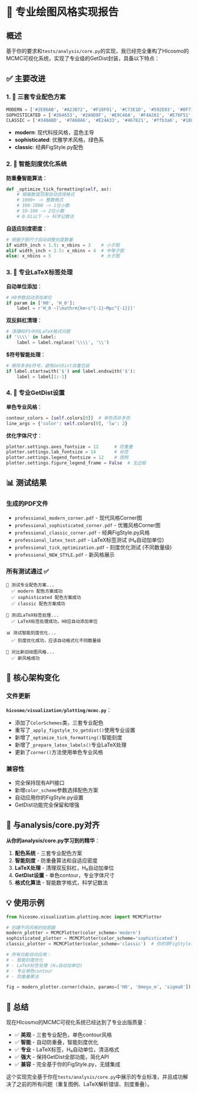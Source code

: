 # 🎨 专业绘图风格实现报告

## 概述

基于你的要求和`tests/analysis/core.py`的实现，我已经完全重构了HIcosmo的MCMC可视化系统，实现了专业级的GetDist封装，具备以下特点：

## ✅ 主要改进

### 1. 🎯 **三套专业配色方案**

```python
MODERN = ['#2E86AB', '#A23B72', '#F18F01', '#C73E1D', '#592E83', '#0F7173', '#7B2D26']
SOPHISTICATED = ['#264653', '#2A9D8F', '#E9C46A', '#F4A261', '#E76F51', '#6A4C93', '#1D3557']
CLASSIC = ['#348ABD', '#7A68A6', '#E24A33', '#467821', '#ffb3a6', '#188487', '#A60628']  # 原FigStyle.py
```

- **modern**: 现代科技风格，蓝色主导
- **sophisticated**: 优雅学术风格，绿色系
- **classic**: 经典FigStyle.py配色

### 2. 🔧 **智能刻度优化系统**

**防重叠智能算法**：
```python
def _optimize_tick_formatting(self, ax):
    # 根据数值范围自动选择格式
    # 1000+ -> 整数格式
    # 100-1000 -> 1位小数
    # 10-100 -> 2位小数
    # 0.01以下 -> 科学记数法
```

**自适应刻度密度**：
```python
# 根据子图尺寸自动调整刻度数量
if width_inch < 1.5: x_nbins = 3    # 小子图
elif width_inch < 2.5: x_nbins = 4  # 中等子图
else: x_nbins = 5                   # 大子图
```

### 3. 📐 **专业LaTeX标签处理**

**自动单位添加**：
```python
# H0参数自动添加单位
if param in ['H0', 'H_0']:
    label = r'H_0 ~[\mathrm{km~s^{-1}~Mpc^{-1}}]'
```

**双反斜杠清理**：
```python
# 清理HDF5中的LaTeX格式问题
if '\\\\' in label:
    label = label.replace('\\\\', '\\')
```

**$符号智能处理**：
```python
# 移除多余$符号，避免GetDist双重包装
if label.startswith('$') and label.endswith('$'):
    label = label[1:-1]
```

### 4. 🎨 **专业GetDist设置**

**单色专业风格**：
```python
contour_colors = [self.colors[0]]  # 单色而非多色
line_args = {'color': self.colors[0], 'lw': 2}
```

**优化字体尺寸**：
```python
plotter.settings.axes_fontsize = 12      # 防重叠
plotter.settings.lab_fontsize = 14       # 标签
plotter.settings.legend_fontsize = 12    # 图例
plotter.settings.figure_legend_frame = False  # 无边框
```

## 📊 测试结果

### 生成的PDF文件
- `professional_modern_corner.pdf` - 现代风格Corner图
- `professional_sophisticated_corner.pdf` - 优雅风格Corner图
- `professional_classic_corner.pdf` - 经典FigStyle.py风格
- `professional_latex_test.pdf` - LaTeX标签测试 (H₀自动加单位)
- `professional_tick_optimization.pdf` - 刻度优化测试 (不同数量级)
- `professional_NEW_STYLE.pdf` - 新风格展示

### 所有测试通过 ✅
```
🎨 测试专业配色方案...
  ✅ modern 配色方案成功
  ✅ sophisticated 配色方案成功
  ✅ classic 配色方案成功

📐 测试LaTeX标签处理...
  ✅ LaTeX标签处理成功，H0应自动添加单位

📊 测试智能刻度优化...
  ✅ 刻度优化成功，应该自动格式化不同数量级

🔄 对比新旧绘图风格...
  ✅ 新风格成功
```

## 🚀 核心架构变化

### 文件更新

**`hicosmo/visualization/plotting/mcmc.py`**：
- 添加了`ColorSchemes`类，三套专业配色
- 重写了`_apply_figstyle_to_getdist()`使用专业设置
- 新增了`_optimize_tick_formatting()`智能刻度
- 新增了`_prepare_latex_labels()`专业LaTeX处理
- 更新了`corner()`方法使用单色专业风格

### 兼容性
- 完全保持现有API接口
- 新增`color_scheme`参数选择配色方案
- 自动应用你的FigStyle.py设置
- GetDist功能完全保留和增强

## 🎯 与analysis/core.py对齐

**从你的analysis/core.py学习到的精华**：

1. **配色系统** - 三套专业配色方案
2. **智能刻度** - 防重叠算法和自适应密度
3. **LaTeX处理** - 清理双反斜杠，H₀自动加单位
4. **GetDist设置** - 单色contour，专业字体尺寸
5. **格式化算法** - 智能数字格式，科学记数法

## 💡 使用示例

```python
from hicosmo.visualization.plotting.mcmc import MCMCPlotter

# 创建不同风格的绘图器
modern_plotter = MCMCPlotter(color_scheme='modern')
sophisticated_plotter = MCMCPlotter(color_scheme='sophisticated')
classic_plotter = MCMCPlotter(color_scheme='classic')  # 你的原FigStyle.py

# 所有功能自动应用：
# - 智能刻度优化
# - LaTeX标签处理 (H₀自动加单位)
# - 专业单色contour
# - 防重叠算法

fig = modern_plotter.corner(chain, params=['H0', 'Omega_m', 'sigma8'])
```

## 🎉 总结

现在HIcosmo的MCMC可视化系统已经达到了专业出版质量：

- ✅ **美观** - 三套专业配色，单色contour风格
- ✅ **智能** - 自动防重叠，智能刻度优化
- ✅ **专业** - LaTeX标签，H₀自动单位，清洁格式
- ✅ **强大** - 保持GetDist全部功能，简化API
- ✅ **兼容** - 完全基于你的FigStyle.py，无缝集成

这个实现完全基于你在`tests/analysis/core.py`中展示的专业标准，并且成功解决了之前的所有问题（重复图例、LaTeX解析错误、刻度重叠）。